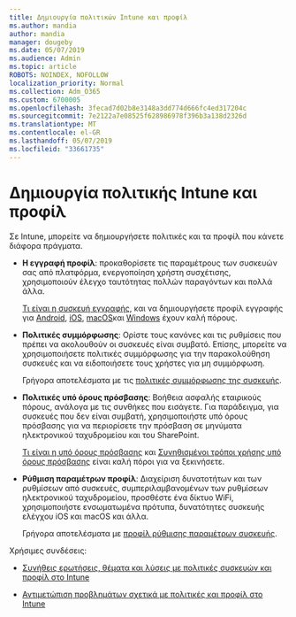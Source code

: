 ```yaml
---
title: Δημιουργία πολιτικών Intune και προφίλ
ms.author: mandia
author: mandia
manager: dougeby
ms.date: 05/07/2019
ms.audience: Admin
ms.topic: article
ROBOTS: NOINDEX, NOFOLLOW
localization_priority: Normal
ms.collection: Adm_O365
ms.custom: 6700005
ms.openlocfilehash: 3fecad7d02b8e3148a3dd774d666fc4ed317204c
ms.sourcegitcommit: 7e2122a7e08525f628986978f396b3a138d2326d
ms.translationtype: MT
ms.contentlocale: el-GR
ms.lasthandoff: 05/07/2019
ms.locfileid: "33661735"
---
```

# <a name="creating-intune-policy-and-profiles"></a>Δημιουργία πολιτικής Intune και προφίλ

Σε Intune, μπορείτε να δημιουργήσετε πολιτικές και τα προφίλ που κάνετε διάφορα πράγματα.

- **Η εγγραφή προφίλ**: προκαθορίσετε τις παραμέτρους των συσκευών σας από πλατφόρμα, ενεργοποίηση χρήστη συσχέτισης, χρησιμοποιούν έλεγχο ταυτότητας πολλών παραγόντων και πολλά άλλα. 

  [Τι είναι η συσκευή εγγραφής](https://docs.microsoft.com/intune/device-enrollment), και να δημιουργήσετε προφίλ εγγραφής για [Android](https://docs.microsoft.com/intune/android-enroll), [iOS](https://docs.microsoft.com/intune/ios-enroll), [macOS](https://docs.microsoft.com/intune/macos-enroll)και [Windows](https://docs.microsoft.com/intune/windows-enrollment-methods) έχουν καλή πόρους.

- **Πολιτικές συμμόρφωσης**: Ορίστε τους κανόνες και τις ρυθμίσεις που πρέπει να ακολουθούν οι συσκευές είναι συμβατό. Επίσης, μπορείτε να χρησιμοποιήσετε πολιτικές συμμόρφωσης για την παρακολούθηση συσκευές και να ειδοποιήσετε τους χρήστες για μη συμμόρφωση. 

  Γρήγορα αποτελέσματα με τις [πολιτικές συμμόρφωσης της συσκευής](https://docs.microsoft.com/intune/device-compliance-get-started).
- **Πολιτικές υπό όρους πρόσβασης**: Βοήθεια ασφαλής εταιρικούς πόρους, ανάλογα με τις συνθήκες που εισάγετε. Για παράδειγμα, για συσκευές που δεν είναι συμβατή, χρησιμοποιήστε υπό όρους πρόσβασης για να περιορίσετε την πρόσβαση σε μηνύματα ηλεκτρονικού ταχυδρομείου και του SharePoint.

  [Τι είναι η υπό όρους πρόσβασης](https://docs.microsoft.com/intune/conditional-access) και [Συνηθισμένοι τρόποι χρήσης υπό όρους πρόσβασης](https://docs.microsoft.com/intune/conditional-access-intune-common-ways-use) είναι καλή πόροι για να ξεκινήσετε.

- **Ρύθμιση παραμέτρων προφίλ**: Διαχείριση δυνατοτήτων και των ρυθμίσεων από συσκευές, συμπεριλαμβανομένων των ρυθμίσεων ηλεκτρονικού ταχυδρομείου, προσθέστε ένα δίκτυο WiFi, χρησιμοποιήστε ενσωματωμένα πρότυπα, δυνατότητες συσκευής ελέγχου iOS και macOS και άλλα. 

  Γρήγορα αποτελέσματα με [προφίλ ρύθμισης παραμέτρων συσκευής](https://docs.microsoft.com/intune/device-profiles).

Χρήσιμες συνδέσεις:

- [Συνήθεις ερωτήσεις, θέματα και λύσεις με πολιτικές συσκευών και προφίλ στο Intune](https://docs.microsoft.com/intune/device-profile-troubleshoot)

- [Αντιμετώπιση προβλημάτων σχετικά με πολιτικές και προφίλ στο Intune](https://docs.microsoft.com/intune/troubleshoot-policies-in-microsoft-intune)
